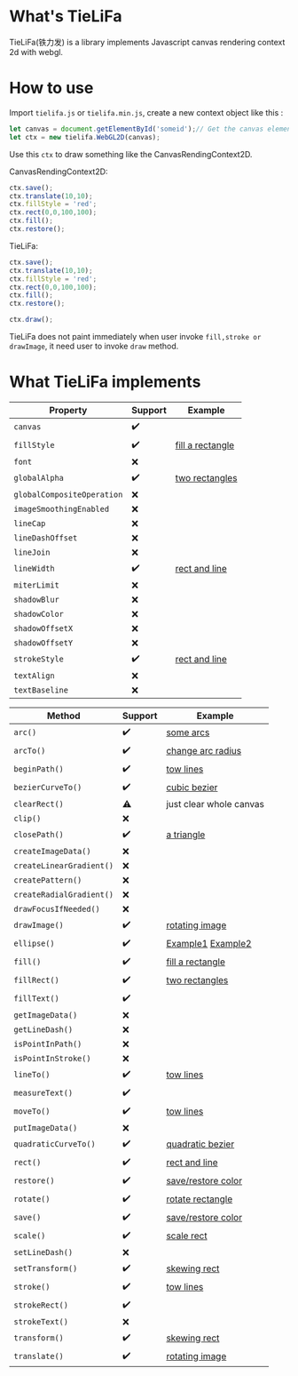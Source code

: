 # What's TieLiFa
TieLiFa(铁力发) is a library implements Javascript canvas rendering context 2d with webgl.
# How to use
Import ```tielifa.js``` or ```tielifa.min.js```, create a new context object like this : 
```Javascript
let canvas = document.getElementById('someid');// Get the canvas element object
let ctx = new tielifa.WebGL2D(canvas);
```
Use this ```ctx``` to draw something like the CanvasRendingContext2D.

CanvasRendingContext2D:
```javascript
ctx.save();
ctx.translate(10,10);
ctx.fillStyle = 'red';
ctx.rect(0,0,100,100);
ctx.fill();
ctx.restore();
```
TieLiFa:
```javascript
ctx.save();
ctx.translate(10,10);
ctx.fillStyle = 'red';
ctx.rect(0,0,100,100);
ctx.fill();
ctx.restore();

ctx.draw();
```
TieLiFa does not paint immediately when user invoke ```fill,stroke or drawImage```, it need user to invoke ```draw``` method.
# What TieLiFa implements

Property | Support | Example
------ | ------- | -------
```canvas```| :heavy_check_mark:
```fillStyle```| :heavy_check_mark:|[fill a rectangle](https://codepen.io/eclipseglory/pen/VqoMXB)
```font```| :x:
```globalAlpha```| :heavy_check_mark:|[two rectangles](https://codepen.io/eclipseglory/pen/MZNEBj)
```globalCompositeOperation```| :x:
```imageSmoothingEnabled```| :x:
```lineCap```| :x:
```lineDashOffset```| :x:
```lineJoin```| :x:
```lineWidth```| :heavy_check_mark:|[rect and line](https://codepen.io/eclipseglory/pen/wRVrYw)
```miterLimit```| :x:
```shadowBlur```| :x:
```shadowColor```| :x:
```shadowOffsetX```| :x:
```shadowOffsetY```| :x:
```strokeStyle```| :heavy_check_mark:|[rect and line](https://codepen.io/eclipseglory/pen/wRVrYw)
```textAlign```| :x:
```textBaseline```| :x:

Method | Support | Example
------ | ------- | -------
```arc()```| :heavy_check_mark:|[some arcs](https://codepen.io/eclipseglory/pen/GPVMVb)
```arcTo()```| :heavy_check_mark:|[change arc radius](https://codepen.io/eclipseglory/pen/qgWeje)
```beginPath()```| :heavy_check_mark:|[tow lines](https://codepen.io/eclipseglory/pen/ZVgaEJ)
```bezierCurveTo()```| :heavy_check_mark:|[cubic bezier](https://codepen.io/eclipseglory/pen/PXMOwo)
```clearRect()```| :warning:|just clear whole canvas
```clip()```| :x:
```closePath()```| :heavy_check_mark:|[a triangle](https://codepen.io/eclipseglory/pen/MZNOwo)
```createImageData()```| :x:
```createLinearGradient()```| :x:
```createPattern()```| :x:
```createRadialGradient()```| :x:
```drawFocusIfNeeded()```| :x:
```drawImage()```| :heavy_check_mark:|[rotating image](https://codepen.io/eclipseglory/pen/zyaaJj)
```ellipse()```| :heavy_check_mark:|[Example1](https://codepen.io/eclipseglory/pen/VqorjN) [Example2](https://codepen.io/eclipseglory/pen/roXYMJ)
```fill()```| :heavy_check_mark:|[fill a rectangle](https://codepen.io/eclipseglory/pen/VqoMXB)
```fillRect()```| :heavy_check_mark:|[two rectangles](https://codepen.io/eclipseglory/pen/MZNEBj)
```fillText()```| :heavy_check_mark:
```getImageData()```| :x:
```getLineDash()```| :x:
```isPointInPath()```| :x:
```isPointInStroke()```| :x:
```lineTo()```| :heavy_check_mark:|[tow lines](https://codepen.io/eclipseglory/pen/ZVgaEJ)
```measureText()```| :heavy_check_mark:
```moveTo()```| :heavy_check_mark:|[tow lines](https://codepen.io/eclipseglory/pen/ZVgaEJ)
```putImageData()```| :x:
```quadraticCurveTo()```| :heavy_check_mark:|[quadratic bezier](https://codepen.io/eclipseglory/pen/ebqeWV)
```rect()```| :heavy_check_mark:|[rect and line](https://codepen.io/eclipseglory/pen/wRVrYw)
```restore()```| :heavy_check_mark:|[save/restore color](https://codepen.io/eclipseglory/pen/EGqbXe)
```rotate()```| :heavy_check_mark:|[rotate rectangle](https://codepen.io/eclipseglory/pen/bOXYrB)
```save()```| :heavy_check_mark:|[save/restore color](https://codepen.io/eclipseglory/pen/EGqbXe)
```scale()```| :heavy_check_mark:|[scale rect](https://codepen.io/eclipseglory/pen/XovzaY)
```setLineDash()```| :x:
```setTransform()```| :heavy_check_mark:|[skewing rect](https://codepen.io/eclipseglory/pen/maNqBy)
```stroke()```| :heavy_check_mark:|[tow lines](https://codepen.io/eclipseglory/pen/ZVgaEJ)
```strokeRect()```| :heavy_check_mark:
```strokeText()```| :x:
```transform()```| :heavy_check_mark:|[skewing rect](https://codepen.io/eclipseglory/pen/maNqBy)
```translate()```| :heavy_check_mark:|[rotating image](https://codepen.io/eclipseglory/pen/zyaaJj)
